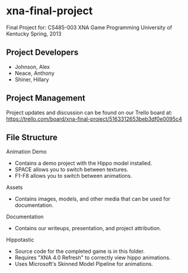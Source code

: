 xna-final-project
=================

Final Project for:
CS485-003 XNA Game Programming
University of Kentucky
Spring, 2013

Project Developers
------------------

* Johnson, Alex
* Neace, Anthony
* Shiner, Hillary

Project Management
------------------

Project updates and discussion can be found on our Trello board at:  
https://trello.com/board/xna-final-project/5163312653beb3df0e0095c4

File Structure
--------------

Animation Demo
* Contains a demo project with the Hippo model installed.
* SPACE allows you to switch between textures.
* F1-F8 allows you to switch between animations.

Assets
* Contains images, models, and other media that can be used for documentation.

Documentation
* Contains our writeups, presentation, and project attribution.

Hippotastic
* Source code for the completed game is in this folder.
* Requires "XNA 4.0 Refresh" to correctly view hippo animations.
* Uses Microsoft's Skinned Model Pipeline for animations.
